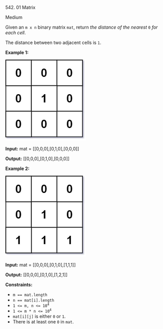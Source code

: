 542\. 01 Matrix

Medium

Given an `m x n` binary matrix `mat`, return _the distance of the nearest_ `0` _for each cell_.

The distance between two adjacent cells is `1`.

**Example 1:**

![](01-1-grid.jpg)

**Input:** mat = [[0,0,0],[0,1,0],[0,0,0]]

**Output:** [[0,0,0],[0,1,0],[0,0,0]]

**Example 2:**

![](01-2-grid.jpg)

**Input:** mat = [[0,0,0],[0,1,0],[1,1,1]]

**Output:** [[0,0,0],[0,1,0],[1,2,1]]

**Constraints:**

*   `m == mat.length`
*   `n == mat[i].length`
*   <code>1 <= m, n <= 10<sup>4</sup></code>
*   <code>1 <= m * n <= 10<sup>4</sup></code>
*   `mat[i][j]` is either `0` or `1`.
*   There is at least one `0` in `mat`.